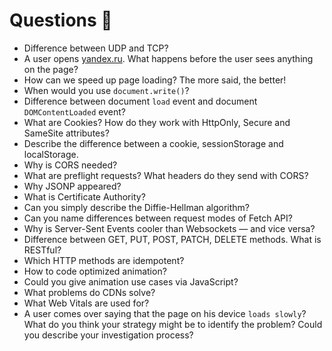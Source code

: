 # Questions 🤔

- Difference between UDP and TCP?
- A user opens [yandex.ru](https://yandex.ru/). What happens before the user sees anything on the page?
- How can we speed up page loading? The more said, the better!
- When would you use `document.write()`?
- Difference between document `load` event and document `DOMContentLoaded` event?
- What are Cookies? How do they work with HttpOnly, Secure and SameSite attributes?
- Describe the difference between a cookie, sessionStorage and localStorage.
- Why is CORS needed?
- What are preflight requests? What headers do they send with CORS?
- Why JSONP appeared?
- What is Certificate Authority?
- Can you simply describe the Diffie-Hellman algorithm?
- Can you name differences between request modes of Fetch API?
- Why is Server-Sent Events cooler than Websockets — and vice versa?
- Difference between GET, PUT, POST, PATCH, DELETE methods. What is RESTful?
- Which HTTP methods are idempotent?
- How to code optimized animation?
- Could you give animation use cases via JavaScript?
- What problems do CDNs solve?
- What Web Vitals are used for?
- A user comes over saying that the page on his device `loads slowly`? What do you think your strategy might be to identify the problem? Could you describe your investigation process?
